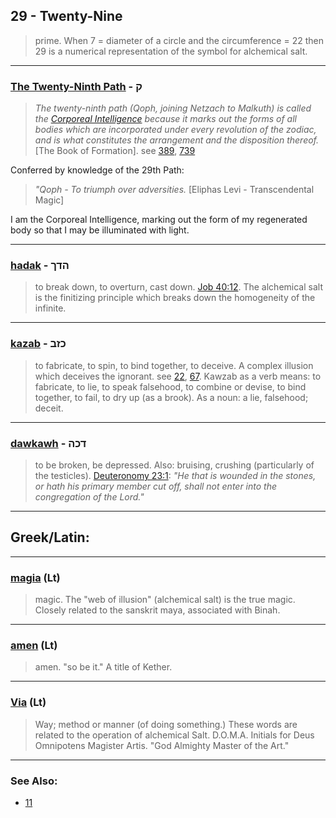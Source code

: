 ## 29 - Twenty-Nine
> prime. When 7 = diameter of a circle and the circumference = 22 then 29 is a numerical representation of the symbol for alchemical salt.

---

### [The Twenty-Ninth Path](/keys/Q) - ק
> *The twenty-ninth path (Qoph, joining Netzach to Malkuth) is called the [Corporeal Intelligence](/keys/ShKL.MVGShM) because it marks out the forms of all bodies which are incorporated under every revolution of the zodiac, and is what constitutes the arrangement and the disposition thereof.* [The Book of Formation]. see [389](389), [739](739)

Conferred by knowledge of the 29th Path:

> *"Qoph - To triumph over adversities.* [Eliphas Levi - Transcendental Magic]

I am the Corporeal Intelligence, marking out the form of my regenerated body so that I may be illuminated with light.

---

### [hadak](/keys/HDK) - הדך
> to break down, to overturn, cast down. [Job 40:12](http://biblehub.com/job/40-12.htm). The alchemical salt is the finitizing principle which breaks down the homogeneity of the infinite.

---

### [kazab](/keys/KZB) - כזב
> to fabricate, to spin, to bind together, to deceive. A complex illusion which deceives the ignorant. see [22](22), [67](67). Kawzab as a verb means: to fabricate, to lie, to speak falsehood, to combine or devise, to bind together, to fail, to dry up (as a brook). As a noun: a lie, falsehood; deceit.

---

### [dawkawh](/keys/DKH) - דכה
> to be broken, be depressed. Also: bruising, crushing (particularly of the testicles). [Deuteronomy 23:1](http://biblehub.com/deuteronomy/23-1.htm): *"He that is wounded in the stones, or hath his primary member cut off, shall not enter into the congregation of the Lord."*

---

## Greek/Latin:

---

### [magia](/latin?word=magia) (Lt)
> magic. The "web of illusion" (alchemical salt) is the true magic. Closely related to the sanskrit maya, associated with Binah.

---

### [amen](/latin?word=amen) (Lt)
> amen. "so be it." A title of Kether.

---

### [Via](/latin?word=Via) (Lt)
> Way; method or manner (of doing something.) These words are related to the operation of alchemical Salt. D.O.M.A. Initials for Deus Omnipotens Magister Artis. "God Almighty Master of the Art."

---

### See Also:

- [11](11)